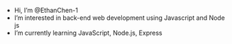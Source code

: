 - Hi, I’m @EthanChen-1
- I’m interested in back-end web development using Javascript and Node js
- I’m currently learning JavaScript, Node.js, Express

<!---
EthanChen-1/EthanChen-1 is a ✨ special ✨ repository because its `README.md` (this file) appears on your GitHub profile.
You can click the Preview link to take a look at your changes.
--->
